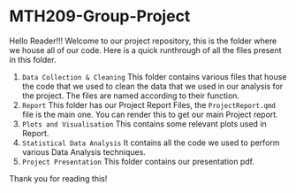 # MTH209-Group-Project
Hello Reader!!! Welcome to our project repository, this is the folder where we house all of our code. Here is a quick runthrough of all the files present in this folder.

1. `Data Collection & Cleaning`
   This folder contains various files that house the code that we used to clean the data that we used in our analysis for the project. The files are named according to their function.
2. `Report`
   This folder has our Project Report Files, the <code>ProjectReport.qmd</code> file is the main one. You can render this to get our main Project report.
3. `Plots and Visualisation`
   This contains some relevant plots used in Report.
4. `Statistical Data Analysis`
   It contains all the code we used to perform various Data Analysis techniques.
5. `Project Presentation`
	This folder contains our presentation pdf. 

Thank you for reading this!
